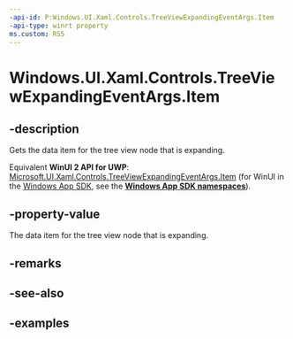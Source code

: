 ```yaml
---
-api-id: P:Windows.UI.Xaml.Controls.TreeViewExpandingEventArgs.Item
-api-type: winrt property
ms.custom: RS5
---
```


<!-- Property syntax.
public object Item { get; }
-->

# Windows.UI.Xaml.Controls.TreeViewExpandingEventArgs.Item

## -description

Gets the data item for the tree view node that is expanding.

Equivalent **WinUI 2 API for UWP**: [Microsoft.UI.Xaml.Controls.TreeViewExpandingEventArgs.Item](/windows/winui/api/microsoft.ui.xaml.controls.treeviewexpandingeventargs.item) (for WinUI in the [Windows App SDK](/windows/apps/windows-app-sdk/), see the **[Windows App SDK namespaces](/windows/windows-app-sdk/api/winrt/)**).

## -property-value

The data item for the tree view node that is expanding.

## -remarks

## -see-also

## -examples

